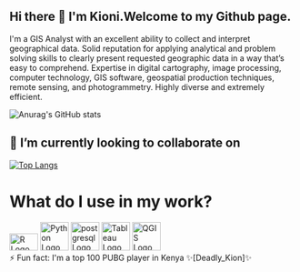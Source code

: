 ## Hi there 👋 I'm Kioni.Welcome to my Github page. 
I'm a GIS Analyst with an excellent ability to collect and interpret geographical data. Solid reputation for applying analytical and problem solving skills to clearly present requested geographic data in a way that’s easy to comprehend. Expertise in digital cartography, image processing, computer technology, GIS software, geospatial production techniques, remote sensing, and photogrammetry.  Highly diverse and extremely efficient.

![Anurag's GitHub stats](https://github-readme-stats.vercel.app/api?username=francis-kioni&show_icons=true&theme=radical)

## 👯 I’m currently looking to collaborate on
[![Top Langs](https://github-readme-stats.vercel.app/api/top-langs/?username=francis-kioni&layout=donut)](https://github.com/anuraghazra/github-readme-stats)

<h1>What do I use in my work?</h1>
    <div class="tech-container">
        <a href="#" class="tech r"><img src="https://www.r-project.org/logo/Rlogo.png" alt="R Logo" height=30 width="50"></a>
        <a href="#" class="tech python"><img src="https://www.python.org/static/community_logos/python-logo.png" alt="Python Logo" width="50"></a>
        <a href="#" class="tech postgresql"><img src="https://w7.pngwing.com/pngs/657/27/png-transparent-postgresql-original-wordmark-logo-icon-thumbnail.png" alt="postgresql Logo" width="50"></a>
        <a href="#" class="tech tableau"><img src="https://public.tableau.com/static/images/favicon-32x32.png" alt="Tableau Logo" width="50"></a>
        <a href="#" class="tech qgis"><img src="https://qgis.org/en/_downloads/b738556101ca15d573f1a7e334e33407/qgis-logo.png" alt="QGIS Logo" width="50"></a>
    </div>
</body>
</html>
⚡ Fun fact: I'm a top 100 PUBG player in Kenya ✨[Deadly_Kion]✨
<!--
**francis-kioni/francis-kioni** is a ✨ _special_ ✨ repository because its `README.md` (this file) appears on your GitHub profile.

Here are some ideas to get you started:

- 🔭 I’m currently working on ...
- 🌱 I’m currently learning ...
- 👯 I’m looking to collaborate on ...
- 🤔 I’m looking for help with ...
- 💬 Ask me about ...
- 📫 How to reach me: ...
- 😄 Pronouns: ...
- ...
-[![Kioni's GitHub stats](https://github-readme-stats.vercel.app/api?username=francis-kioni](https://github.com/francis-kioni/github-readme-stats)
-->
